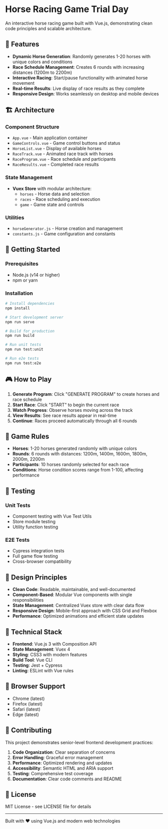 # Horse Racing Game Trial Day

An interactive horse racing game built with Vue.js, demonstrating clean code principles and scalable architecture.

## 🎯 Features

- **Dynamic Horse Generation**: Randomly generates 1-20 horses with unique colors and conditions
- **Race Schedule Management**: Creates 6 rounds with increasing distances (1200m to 2200m)
- **Interactive Racing**: Start/pause functionality with animated horse movement
- **Real-time Results**: Live display of race results as they complete
- **Responsive Design**: Works seamlessly on desktop and mobile devices

## 🏗️ Architecture

### Component Structure
- `App.vue` - Main application container
- `GameControls.vue` - Game control buttons and status
- `HorseList.vue` - Display of available horses
- `RaceTrack.vue` - Animated race track with horses
- `RaceProgram.vue` - Race schedule and participants
- `RaceResults.vue` - Completed race results

### State Management
- **Vuex Store** with modular architecture:
  - `horses` - Horse data and selection
  - `races` - Race scheduling and execution
  - `game` - Game state and controls

### Utilities
- `horseGenerator.js` - Horse creation and management
- `constants.js` - Game configuration and constants

## 🚀 Getting Started

### Prerequisites
- Node.js (v14 or higher)
- npm or yarn

### Installation
```bash
# Install dependencies
npm install

# Start development server
npm run serve

# Build for production
npm run build

# Run unit tests
npm run test:unit

# Run e2e tests
npm run test:e2e
```

## 🎮 How to Play

1. **Generate Program**: Click "GENERATE PROGRAM" to create horses and race schedule
2. **Start Race**: Click "START" to begin the current race
3. **Watch Progress**: Observe horses moving across the track
4. **View Results**: See race results appear in real-time
5. **Continue**: Races proceed automatically through all 6 rounds

## 🏁 Game Rules

- **Horses**: 1-20 horses generated randomly with unique colors
- **Rounds**: 6 rounds with distances: 1200m, 1400m, 1600m, 1800m, 2000m, 2200m
- **Participants**: 10 horses randomly selected for each race
- **Conditions**: Horse condition scores range from 1-100, affecting performance

## 🧪 Testing

### Unit Tests
- Component testing with Vue Test Utils
- Store module testing
- Utility function testing

### E2E Tests
- Cypress integration tests
- Full game flow testing
- Cross-browser compatibility

## 🎨 Design Principles

- **Clean Code**: Readable, maintainable, and well-documented
- **Component-Based**: Modular Vue components with single responsibilities
- **State Management**: Centralized Vuex store with clear data flow
- **Responsive Design**: Mobile-first approach with CSS Grid and Flexbox
- **Performance**: Optimized animations and efficient state updates

## 🔧 Technical Stack

- **Frontend**: Vue.js 3 with Composition API
- **State Management**: Vuex 4
- **Styling**: CSS3 with modern features
- **Build Tool**: Vue CLI
- **Testing**: Jest + Cypress
- **Linting**: ESLint with Vue rules

## 📱 Browser Support

- Chrome (latest)
- Firefox (latest)
- Safari (latest)
- Edge (latest)

## 🤝 Contributing

This project demonstrates senior-level frontend development practices:

1. **Code Organization**: Clear separation of concerns
2. **Error Handling**: Graceful error management
3. **Performance**: Optimized rendering and updates
4. **Accessibility**: Semantic HTML and ARIA support
5. **Testing**: Comprehensive test coverage
6. **Documentation**: Clear code comments and README

## 📄 License

MIT License - see LICENSE file for details

---

Built with ❤️ using Vue.js and modern web technologies
